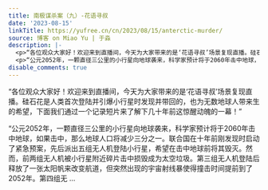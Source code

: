 ```yaml
---
title: 南极谋杀案（九）-花语寻叔
date: '2023-08-15'
linkTitle: https://yufree.cn/cn/2023/08/15/anterctic-murder/
source: 博客 on Miao Yu | 于淼
description: |-
  <p>“各位观众大家好！欢迎来到直播间，今天为大家带来的是‘花语寻叔’场景复现直播。硅石花是人类首次登陆并引爆小行星时发现并带回的，也为无数地球人带来生的希望，下面我们通过一个记录短片来了解下几十年前这惊醒动魄的一幕！”</p>
  <p>“公元2052年，一颗直径三公里的小行星向地球袭来，科学家预计将于2060年击中地球，如果击中，那么地球人口将减少三分之一。联合国在十年前刚发现时启动了紧急预案，先后派出五组无人机登陆小行星，希望在击中地球前将其毁灭。然而，前两组无人机被小行星附近碎片击中损毁成为太空垃圾。第三组无人机登陆后释放了一张太阳帆来改变航道，但突然出现的宇宙射线暴使得撞击时间提前到了2052年。第四组无 ...
disable_comments: true
---
```

<p>“各位观众大家好！欢迎来到直播间，今天为大家带来的是‘花语寻叔’场景复现直播。硅石花是人类首次登陆并引爆小行星时发现并带回的，也为无数地球人带来生的希望，下面我们通过一个记录短片来了解下几十年前这惊醒动魄的一幕！”</p>
<p>“公元2052年，一颗直径三公里的小行星向地球袭来，科学家预计将于2060年击中地球，如果击中，那么地球人口将减少三分之一。联合国在十年前刚发现时启动了紧急预案，先后派出五组无人机登陆小行星，希望在击中地球前将其毁灭。然而，前两组无人机被小行星附近碎片击中损毁成为太空垃圾。第三组无人机登陆后释放了一张太阳帆来改变航道，但突然出现的宇宙射线暴使得撞击时间提前到了2052年。第四组无 ...